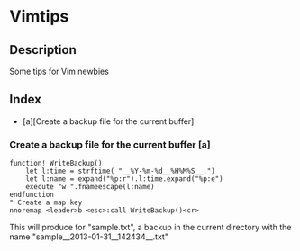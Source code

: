 Vimtips
=======

## Description

Some tips for Vim newbies

## Index

* [a][Create a backup file for the current buffer]


### Create a backup file for the current buffer [a] ###

 	function! WriteBackup()
 		let l:time = strftime( "__%Y-%m-%d__%H%M%S__.")
 		let l:name = expand("%p:r").l:time.expand("%p:e")
 		execute "w ".fnameescape(l:name)
 	endfunction
 	" Create a map key
 	nnoremap <leader>b <esc>:call WriteBackup()<cr>

This will produce for "sample.txt", a backup in the current directory
with the name "sample__2013-01-31__142434__.txt"
 
